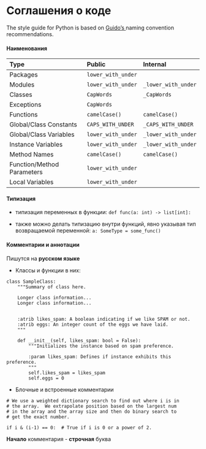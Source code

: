 # Соглашения о коде

The style guide for Python is based on [Guido’s ](https://www.python.org/doc/essays/styleguide/)naming convention recommendations.

#### Наименования

| Type | Public               | Internal |
| :--- |:---------------------| :--- |
| Packages | `lower_with_under`   |  |
| Modules | `lower_with_under`   | `_lower_with_under` |
| Classes | `CapWords`           | `_CapWords` |
| Exceptions | `CapWords`           |  |
| Functions | `camelCase()`        | `camelCase()`  |
| Global/Class Constants | `CAPS_WITH_UNDER`    | `_CAPS_WITH_UNDER` |
| Global/Class Variables | `lower_with_under`   | `_lower_with_under` |
| Instance Variables | `lower_with_under`   | `_lower_with_under` |
| Method Names |`camelCase()`  | `camelCase()`  |
| Function/Method Parameters | `lower_with_under`   |  |
| Local Variables | `lower_with_under`   |  |

#### Типизация

 - типизация переменных в функции: 
 ```def func(a: int) -> list[int]: ```

 - также можно делать типизацию внутри функций, явно указывая тип возвращаемой переменной: 
``` a: SomeType = some_func() ```

#### Комментарии и аннотации

Пишутся на **русском языке**

 - Классы и функции в них:
```
class SampleClass:
    """Summary of class here.

    Longer class information...
    Longer class information...

    
    :atrib likes_spam: A boolean indicating if we like SPAM or not.
    :atrib eggs: An integer count of the eggs we have laid.
    """

    def __init__(self, likes_spam: bool = False):
        """Initializes the instance based on spam preference.

        :param likes_spam: Defines if instance exhibits this preference.
        """
        self.likes_spam = likes_spam
        self.eggs = 0

 ```
 - Блочные и встроенные комментарии
```
# We use a weighted dictionary search to find out where i is in
# the array.  We extrapolate position based on the largest num
# in the array and the array size and then do binary search to
# get the exact number.

if i & (i-1) == 0:  # True if i is 0 or a power of 2.
 ```
**Начало** комментария - **строчная** буква

